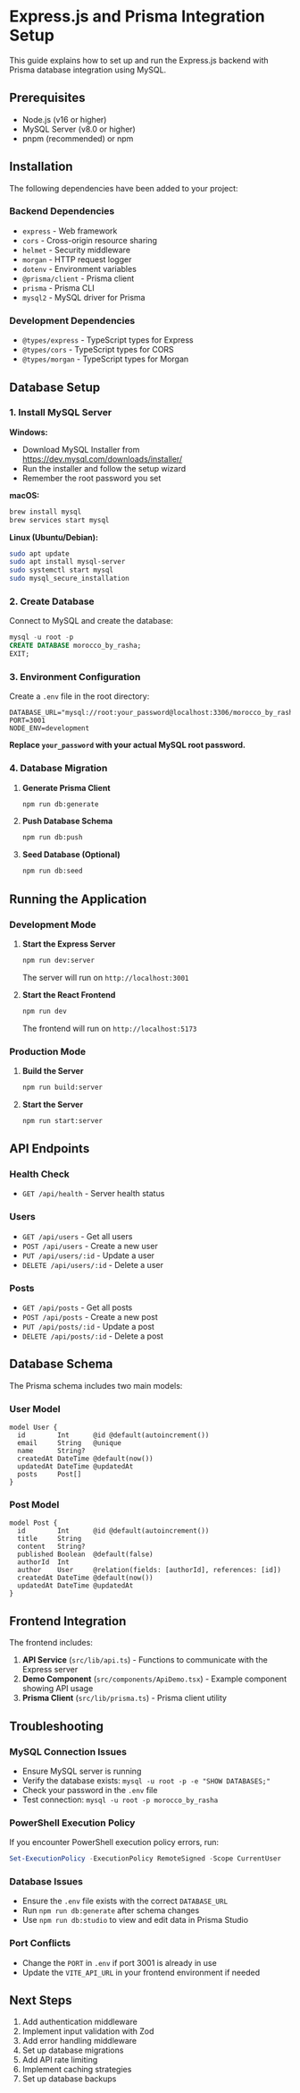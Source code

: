 # Express.js and Prisma Integration Setup

This guide explains how to set up and run the Express.js backend with Prisma database integration using MySQL.

## Prerequisites

- Node.js (v16 or higher)
- MySQL Server (v8.0 or higher)
- pnpm (recommended) or npm

## Installation

The following dependencies have been added to your project:

### Backend Dependencies
- `express` - Web framework
- `cors` - Cross-origin resource sharing
- `helmet` - Security middleware
- `morgan` - HTTP request logger
- `dotenv` - Environment variables
- `@prisma/client` - Prisma client
- `prisma` - Prisma CLI
- `mysql2` - MySQL driver for Prisma

### Development Dependencies
- `@types/express` - TypeScript types for Express
- `@types/cors` - TypeScript types for CORS
- `@types/morgan` - TypeScript types for Morgan

## Database Setup

### 1. Install MySQL Server

**Windows:**
- Download MySQL Installer from https://dev.mysql.com/downloads/installer/
- Run the installer and follow the setup wizard
- Remember the root password you set

**macOS:**
```bash
brew install mysql
brew services start mysql
```

**Linux (Ubuntu/Debian):**
```bash
sudo apt update
sudo apt install mysql-server
sudo systemctl start mysql
sudo mysql_secure_installation
```

### 2. Create Database

Connect to MySQL and create the database:
```sql
mysql -u root -p
CREATE DATABASE morocco_by_rasha;
EXIT;
```

### 3. Environment Configuration

Create a `.env` file in the root directory:
```env
DATABASE_URL="mysql://root:your_password@localhost:3306/morocco_by_rasha"
PORT=3001
NODE_ENV=development
```

**Replace `your_password` with your actual MySQL root password.**

### 4. Database Migration

1. **Generate Prisma Client**
   ```bash
   npm run db:generate
   ```

2. **Push Database Schema**
   ```bash
   npm run db:push
   ```

3. **Seed Database (Optional)**
   ```bash
   npm run db:seed
   ```

## Running the Application

### Development Mode

1. **Start the Express Server**
   ```bash
   npm run dev:server
   ```
   The server will run on `http://localhost:3001`

2. **Start the React Frontend**
   ```bash
   npm run dev
   ```
   The frontend will run on `http://localhost:5173`

### Production Mode

1. **Build the Server**
   ```bash
   npm run build:server
   ```

2. **Start the Server**
   ```bash
   npm run start:server
   ```

## API Endpoints

### Health Check
- `GET /api/health` - Server health status

### Users
- `GET /api/users` - Get all users
- `POST /api/users` - Create a new user
- `PUT /api/users/:id` - Update a user
- `DELETE /api/users/:id` - Delete a user

### Posts
- `GET /api/posts` - Get all posts
- `POST /api/posts` - Create a new post
- `PUT /api/posts/:id` - Update a post
- `DELETE /api/posts/:id` - Delete a post

## Database Schema

The Prisma schema includes two main models:

### User Model
```prisma
model User {
  id        Int      @id @default(autoincrement())
  email     String   @unique
  name      String?
  createdAt DateTime @default(now())
  updatedAt DateTime @updatedAt
  posts     Post[]
}
```

### Post Model
```prisma
model Post {
  id        Int      @id @default(autoincrement())
  title     String
  content   String?
  published Boolean  @default(false)
  authorId  Int
  author    User     @relation(fields: [authorId], references: [id])
  createdAt DateTime @default(now())
  updatedAt DateTime @updatedAt
}
```

## Frontend Integration

The frontend includes:

1. **API Service** (`src/lib/api.ts`) - Functions to communicate with the Express server
2. **Demo Component** (`src/components/ApiDemo.tsx`) - Example component showing API usage
3. **Prisma Client** (`src/lib/prisma.ts`) - Prisma client utility

## Troubleshooting

### MySQL Connection Issues
- Ensure MySQL server is running
- Verify the database exists: `mysql -u root -p -e "SHOW DATABASES;"`
- Check your password in the `.env` file
- Test connection: `mysql -u root -p morocco_by_rasha`

### PowerShell Execution Policy
If you encounter PowerShell execution policy errors, run:
```powershell
Set-ExecutionPolicy -ExecutionPolicy RemoteSigned -Scope CurrentUser
```

### Database Issues
- Ensure the `.env` file exists with the correct `DATABASE_URL`
- Run `npm run db:generate` after schema changes
- Use `npm run db:studio` to view and edit data in Prisma Studio

### Port Conflicts
- Change the `PORT` in `.env` if port 3001 is already in use
- Update the `VITE_API_URL` in your frontend environment if needed

## Next Steps

1. Add authentication middleware
2. Implement input validation with Zod
3. Add error handling middleware
4. Set up database migrations
5. Add API rate limiting
6. Implement caching strategies
7. Set up database backups 
